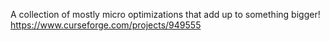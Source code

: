 A collection of mostly micro optimizations that add up to something bigger!
https://www.curseforge.com/projects/949555